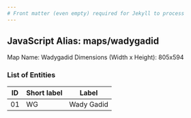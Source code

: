 ```yaml
---
# Front matter (even empty) required for Jekyll to process
---
```


## JavaScript Alias: maps/wadygadid

Map Name: Wadygadid
Dimensions (Width x Height): 805x594





### List of Entities

ID | Short label | Label
---|---|---|
01|WG|Wady Gadid

